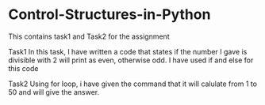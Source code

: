 # Control-Structures-in-Python
This contains task1 and Task2 for the assignment

Task1 
In this task, I have written a code that states if the number I gave is divisible with 2 will print as even, otherwise odd.
I have used if and else for this code

Task2 
Using for loop, i have given the command that it will calulate from 1 to 50 and will give the answer.
